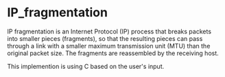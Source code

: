 # IP_fragmentation
IP fragmentation is an Internet Protocol (IP) process that breaks packets into smaller pieces (fragments), 
so that the resulting pieces can pass through a link with a smaller maximum transmission unit (MTU) than the original packet size. 
The fragments are reassembled by the receiving host.

This implemention is using C based on the user's input.
